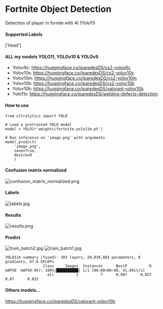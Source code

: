 # Fortnite Object Detection
Detection of player in fornite with AI (Yolo11)

#### Supported Labels
['head']

#### ALL my models YOLO11, YOLOv10 & YOLOv9
- Yolov9c: https://huggingface.co/jparedesDS/cs2-yolov9c
- Yolov10s: https://huggingface.co/jparedesDS/cs2-yolov10s
- Yolov10m: https://huggingface.co/jparedesDS/cs2-yolov10m
- Yolov10b: https://huggingface.co/jparedesDS/cs2-yolov10b
- Yolov10b: https://huggingface.co/jparedesDS/valorant-yolov10b
- Yolo11x: https://huggingface.co/jparedesDS/welding-defects-detection

#### How to use
```
from ultralytics import YOLO

# Load a pretrained YOLO model
model = YOLO(r'weights\fortnite-yolo11m.pt')

# Run inference on 'image.png' with arguments
model.predict(
    'image.png',
    save=True,
    device=0
    )
```
#### Confusion matrix normalized
![confusion_matrix_normalized.png](https://cdn-uploads.huggingface.co/production/uploads/62e1c9b42e4cab6e39dafc97/FafpmzBXEOs8JSYfbIEuk.png)
#### Labels
![labels.jpg](https://cdn-uploads.huggingface.co/production/uploads/62e1c9b42e4cab6e39dafc97/vOhmCFepNzzbWrlTwNyPC.jpeg)
#### Results
![results.png](https://cdn-uploads.huggingface.co/production/uploads/62e1c9b42e4cab6e39dafc97/scX2fjCVtt2qJHv8bL-zE.png)
#### Predict
![train_batch2.jpg](https://cdn-uploads.huggingface.co/production/uploads/62e1c9b42e4cab6e39dafc97/71tVmZsMl-G_aSG8-3czz.jpeg)
![train_batch1.jpg](https://cdn-uploads.huggingface.co/production/uploads/62e1c9b42e4cab6e39dafc97/ZoJbTl0LI5N8zncI0BstZ.jpeg)
```
YOLO11m summary (fused): 303 layers, 20,030,803 parameters, 0 gradients, 67.6 GFLOPs
                 Class     Images  Instances      Box(P          R      mAP50  mAP50-95): 100%|██████████| 1/1 [00:00<00:00, 41.69it/s]
                   all          1          7      0.987      0.857       0.87      0.832
```

#### Others models...
https://huggingface.co/jparedesDS/valorant-yolov10b
